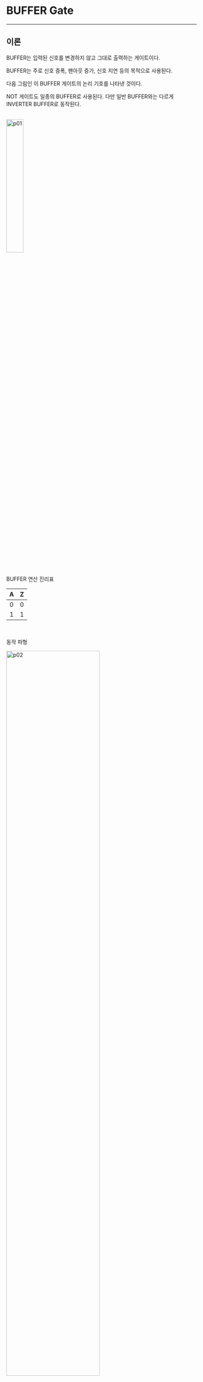 # BUFFER Gate
---
## 이론

BUFFER는 입력된 신호를 변경하지 않고 그대로 출력하는 게이트이다. 

BUFFER는 주로 신호 증폭, 팬아웃 증가, 신호 지연 등의 목적으로 사용된다. 

다음 그림인 이 BUFFER 게이트의 논리 기호를 나타낸 것이다. 


NOT 게이트도 일종의 BUFFER로 사용된다. 다만 일반 BUFFER와는 다르게 INVERTER BUFFER로 동작된다. 


<br>
<img src="./pds/buffer01.png" alt="p01" style="width: 30%;"><br>


<br>

BUFFER 연산 진리표

|A|Z|
|:---:|:---:|
|0|0|
|1|1|

<br>

동작 파형

<img src="./pds/buffer02.png" alt="p02" style="width: 70%;">

<br>


3-STATE(TRI-STATE)는 High와 Low 그리고, Hi-Impedance까지 3가지 상태를 갖는 회로를 말한다. 

보통 회로는 0 또는 1의 상태를 갖는 것에 비해 Tri-State는 고저항으로 갱신하지 못하는 상태를 가지는 것이 주요 차이점이고, 이와 같은 차이점으로 Tri-State 회로는 한 회로에서 input과 output 양방향 사용이 가능하다. 

결국은 Enable 회로가 연결되어 있으면 Tri-State이다. 회로를 ON사켜야 0 또는 1의 동작을 하고, 회로가 OFF 되면 입력으로 어떤 신호가 들어오더라도 동작으하지 않는 것과 비슷한 원리이다. 


<br>
<img src="./pds/buffer01b.png" alt="p01" style="width: 30%;"><br>


<br>

TRI-STATE 연산 진리표
|A|E|Z|
|:---:|:---:|:---:|
|0|0|Z|
|1|0|Z|
|0|1|0|
|1|1|1|


---
## **실습 목표**

다음과 같이 BUFFER, INVERTER, TRI-STATE를 제어하는 회로를 설계하여 실험해 보자.

<br>

<img src="./pds/buffer03.png" alt="p03" style="width: 90%;">


<br>

이 회로의 동작 진리표은 다음과 같다. 


BUFFER 연산 진리표
|A|E||X|Y|Z|
|:---:|:---:|-|:---:|:---:|:---:|
|0|0||0|1|Z|
|1|0||1|0|Z|
|0|1||0|1|0|
|1|1||1|0|1|


<br>

SACT 장비에서 확인하기 위하여 연결된 장치는 다음과 같다. 

|A|E|X|Y|Z|
|:---:|:---:|:---:|:---:|:---:|
|SW7|SW6|LED7|LED6|LED5|

<img src="./pds/sact-buf.png" alt="sact-buf" style="width: 60%;">

<br>



### **설계**

1. 실험을 위해 프로젝트 파일 <a href="./pds/GATE_BUFFER.zip" download>GATE_BUFFER.zip</a>을 준비한다. 
<br>

2. 다운로드된 프로젝트의 압축 파일을 d:\work 이동시킨 후, 압축을 푼다.

3. Quartus II를 실행키고, File> Open Project 메뉴를 선택한다. 

<img src="./pds/ex01.png" alt="ex01" style="width: 40%;"><br>

4. 위에서 압축을 푼 위치인, d:\work\GATE_BUFFER 폴더로 이동 후,GATE_BUFFER 프로젝트를 OPEN한다. 

<br>

5. File > Open 메뉴를 선택하여 GATE_BUFFER.bdf 파일을 불러오거나, 프로젝트 왼쪽의 GATE_BUFFER 부분을 마우스로 더블 클릭한다. 

<br>

6. 아래 그림과 같이 미완성된 도면이 보이는데, 실습 목표에서 설명한 도면으로 완성시키자. 

<img src="./pds/buffer05.png" alt="p05" style="width: 70%;"><br>

<img src="./pds/buffer03.png" alt="p01" style="width: 80%;"><br>

7. 도면을 더블 클릭하거나, 마우스 오른쪽 버튼을 누르고 Insert > Symbol 메뉴를 선택한다. 

<br>

8. 심볼 창에서 왼쪽 아래 부분의 -Name- 부분에 wire, not, tri 심볼명을 각각 입력하고, OK 버튼을 누른다. 

<img src="./pds/buffer07a.png" alt="p07" style="width: 70%;"><br>

<img src="./pds/buffer07b.png" alt="p07" style="width: 70%;"><br>

<img src="./pds/buffer07c.png" alt="p07" style="width: 70%;"><br>

9. 심볼 들을 도면에 위치시키고, wire로 심볼을 연결시켜 회로를 완성시킨다. 
<br>
회로가 정확하게 연결되지 않았을 경우에는 원하는 동작이 되지 않을 수 있기 때문에 주의하자. 

  <img src="./pds/buffer08.png" alt="p08" style="width: 70%;"><br>

<br>


### **컴파일**


10. File > Save 메뉴를 선택하여 저장하고, Processing > Start Compilation 메뉴를 선택하여 컴파일을 진행한다. 

이 컴파일 과정은 설계한 논리 회로에 오류가 없는 지를 검증하고, 프로그래밍 파일과 시뮬레이션 파일을 만드는 과정이다. 

<br><br>


### **시뮬레이션**

11. 컴파일 완료 후, File > Open 메뉴를 선택하고, 나타나는 Open File 창에서 오른쪽 아래 부분의 File Type을 All File(*.*)로 변경한 후, Waveform.vwf 파일을 선택한다. 

12. 아래 그림과 같이 Waveform 창에서, Simulation > Run Functiona Simulation 메뉴를 선택하여 Functional Simulation을 진행하여, 결과를 확인한다. 

<img src="./pds/ex10.png" alt="p11" style="width: 70%;"><br>

<img src="./pds/buffer10.png" alt="p10" style="width: 70%;"><br>
<br>

### **하드웨어 동작 확인**

13. SACT 장비를 준비한다. 

14. 장비의 중앙 위쪽의 USB B Type Connector에 USB 케이블을 PC와 연결한다. 

15. 장비의 왼쪽 Power Connector에 전원 케이블을 연결하고, 전원 스위치를 눌러 장비에 전원을 인가시킨다. 

16. Quartus 소프트웨어에서 Tool > Programmer 메뉴를 선택한다.

<img src="./pds/ex07.png" alt="ex07" style="width: 35%;"><br>

17. Programmer창의 Hardware Setup이 USB Blaster가 연결되어 있는지 확인하고, Start 버튼을 눌러 프로그래밍 하고 장비에서 BUFFER 게이트의 동작을 확인한다. 

<br>

18. 버튼 스위치를 동작시키고, LED를 통해 결과를 확인해 보자.

|A|E|X|Y|Z|
|:---:|:---:|:---:|:---:|:---:|
|SW7|SW6|LED7|LED6|LED5|

<img src="./pds/sact-buf.png" alt="sact-buf" style="width: 60%;">

<br>





